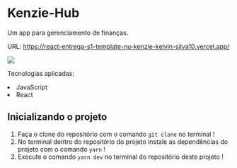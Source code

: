 # Kenzie-Hub

Um app para gerenciamento de finanças. 

URL: https://react-entrega-s1-template-nu-kenzie-kelvin-silva10.vercel.app/

<img src='https://my-portfolio-kappa-jade.vercel.app/static/media/Nu-Kenzie.17731b6c5a1c511496aa.png'/> 

Tecnologias aplicadas: 

<li>JavaScript</li>
<li>React</li>

<h2>Inicializando o projeto</h2>

1) Faça o clone do repositório com o comando `git clone` no terminal !
2) No terminal dentro do repositório do projeto instale as dependências do projeto com o comando `yarn` !
3) Execute o comando `yarn dev` no terminal do repositório deste projeto !
